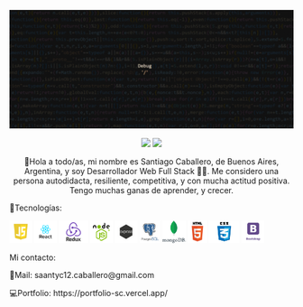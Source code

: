 
![BANNER](banner.gif)

<!-- <img src='https://user-images.githubusercontent.com/105526822/193701083-083cacbc-dad0-48ac-ab28-91c3fb3b51dd.jpg' width='200'> -->
<p align='center'>
<a href="https://twitter.com/CabaSaanti"><img height="30" src="https://github.com/WaylonWalker/WaylonWalker/blob/main/icon/twitter.png?raw=true"></a>
<a href="https://www.linkedin.com/in/santiago-caballero-82aa241a1/"><img height="30" src="https://github.com/WaylonWalker/WaylonWalker/blob/main/icon/linkedin.png?raw=true"></a>
  </p>
<p align='center'> 👋​Hola a todo/as, mi nombre es Santiago Caballero, de Buenos Aires, Argentina, y soy Desarrollador Web Full Stack 🧑‍💻. Me considero una persona autodidacta, resiliente, competitiva,  y con mucha actitud positiva. Tengo muchas ganas de aprender, y crecer.
 </p>

<div>
<p>🤖Tecnologías: </p>
<img height="40" src= './images/logo-javascript-2.png'>
<img height="40" src= './images/react.png'>
<img height="40" src='./images/Redux (1).png' >
<img height="40" src='./images/nodejs.png' >
<img height="40" src='./images/st_small_507x507-pad_600x600_f8f8f8.u2-removebg-preview.png' >
<img height="40" src='./images/postgresql-logo.png' >
<img height="40" src='./images/mongodb.png' >
<img height="40" src='./images/htmlpng (1).png' >
<img height="40" src='./images/4180e6ed02d69c8388b82528fe8d4d03-PhotoRoom-removebg-preview.png' >
<img height="40" src='./images/Bootstrap.png' >

</div>


<div>
  <p>
Mi contacto:
  </p>
  <p>
📩​Mail: saantyc12.caballero@gmail.com
  </p>
  <p>
💻​Portfolio: https://portfolio-sc.vercel.app/
     </p>
</div>
<br/>

